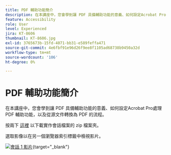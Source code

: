 ```yaml
---
title: PDF 輔助功能簡介
description: 在本講座中，您會學到讓 PDF 具備輔助功能的意義、如何設定Acrobat Pro處理 PDF 輔助功能，以及從源文件轉換為 PDF 的程式
feature: Accessibility
role: User
level: Experienced
jira: KT-8606
thumbnail: KT-8606.jpg
exl-id: 3765673b-15fd-4071-bb31-e589feffa471
source-git-commit: 4e6fbf91e96d26f9ee8f1105ad68738b9450a32d
workflow-type: tm+mt
source-wordcount: '106'
ht-degree: 0%

---
```


# PDF 輔助功能簡介

在本講座中，您會學到讓 PDF 具備輔助功能的意義、如何設定Acrobat Pro處理 PDF 輔助功能，以及從源文件轉換為 PDF 的流程。

按兩下 [這裡](../assets/accessibilitysession1.zip) 以下載實作會話檔案的 zip 檔案夾。

選取影像以在另一個瀏覽器索引標籤中檢視影片。

[![會話 1 影片](../assets/Accessibilitysession1_YT.png)](https://www.youtube.com/embed/DaadHIWHgzU){target="_blank"}
